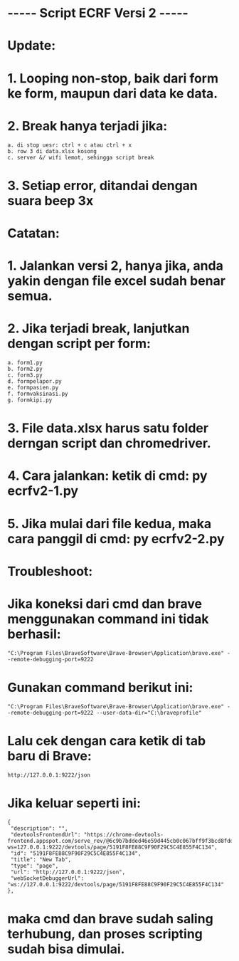 # ----- Script ECRF Versi 2 ----- 

# Update:
# 1. Looping non-stop, baik dari form ke form, maupun dari data ke data.
# 2. Break hanya terjadi jika: 
    a. di stop uesr: ctrl + c atau ctrl + x
    b. row 3 di data.xlsx kosong
    c. server &/ wifi lemot, sehingga script break
# 3. Setiap error, ditandai dengan suara beep 3x

# Catatan:
# 1. Jalankan versi 2, hanya jika, anda yakin dengan file excel sudah benar semua.
# 2. Jika terjadi break, lanjutkan dengan script per form:
    a. form1.py
    b. form2.py
    c. form3.py
    d. formpelapor.py
    e. formpasien.py
    f. formvaksinasi.py
    g. formkipi.py
# 3. File data.xlsx harus satu folder derngan script dan chromedriver.
# 4. Cara jalankan: ketik di cmd: py ecrfv2-1.py
# 5. Jika mulai dari file kedua, maka cara panggil di cmd: py ecrfv2-2.py

# Troubleshoot:
# Jika koneksi dari cmd dan brave menggunakan command ini tidak berhasil:
    "C:\Program Files\BraveSoftware\Brave-Browser\Application\brave.exe" --remote-debugging-port=9222
# Gunakan command berikut ini:
    "C:\Program Files\BraveSoftware\Brave-Browser\Application\brave.exe" --remote-debugging-port=9222 --user-data-dir="C:\braveprofile"
# Lalu cek dengan cara ketik di tab baru di Brave:
    http://127.0.0.1:9222/json
# Jika keluar seperti ini:
    {
     "description": "",
     "devtoolsFrontendUrl": "https://chrome-devtools-frontend.appspot.com/serve_rev/@6c9b7bdded46e59d445cb0c067bff9f3bcd8fdd/inspector.html?ws=127.0.0.1:9222/devtools/page/5191F8FE88C9F90F29C5C4E855F4C134",
     "id": "5191F8FE88C9F90F29C5C4E855F4C134",
     "title": "New Tab",
     "type": "page",
     "url": "http://127.0.0.1:9222/json",
     "webSocketDebuggerUrl": "ws://127.0.0.1:9222/devtools/page/5191F8FE88C9F90F29C5C4E855F4C134"
    },
# maka cmd dan brave sudah saling terhubung, dan proses scripting sudah bisa dimulai.

